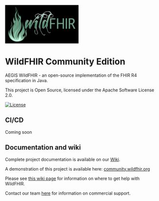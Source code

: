 <img src="WildFHIR-flame-horiz.png" width="240" height="125">

WildFHIR Community Edition
==========================

AEGIS WildFHIR - an open-source implementation of the FHIR R4 specification in Java. 

This project is Open Source, licensed under the Apache Software License 2.0.

[![License][Badge-License]][Link-License]

## CI/CD

Coming soon

## Documentation and wiki

Complete project documentation is available on our [Wiki][link-docs].

A demonstration of this project is available here: [community.wildfhir.org](https://community.wildfhir.org)

Please see [this wiki page][Link-wiki] for information on where to get help with WildFHIR.

Contact our team [here][Link-support] for information on commercial support.

[link-docs]: https://github.com/AEGISnetInc/WildFHIR/wiki/Docs
[Link-wiki]: https://github.com/AEGISnetInc/WildFHIR/wiki/Getting-Help
[Link-support]: https://touchstone.com/fhir-faster/
[Link-License]: https://www.apache.org/licenses/LICENSE-2.0
[Badge-License]: https://img.shields.io/badge/license-apache%202.0-60C060.svg
